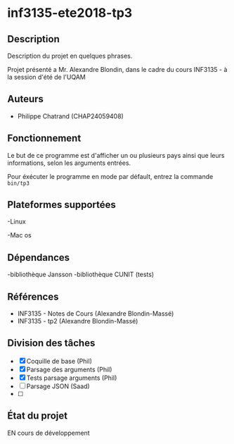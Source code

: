 # inf3135-ete2018-tp3


## Description

Description du projet en quelques phrases.

Projet présenté a Mr. Alexandre Blondin, dans le cadre du cours INF3135 - à la session
d'été de l'UQAM

## Auteurs

- Philippe Chatrand (CHAP24059408)



## Fonctionnement

Le but de ce programme est d'afficher un ou plusieurs pays ainsi que leurs informations, selon les arguments entrées.

Pour éxécuter le programme en mode par défault, entrez la commande `bin/tp3`



## Plateformes supportées

-Linux

-Mac os


## Dépendances

-bibliothèque Jansson
-bibliothèque CUNIT (tests)

## Références

- INF3135 - Notes de Cours (Alexandre Blondin-Massé)
- INF3135 - tp2 (Alexandre Blondin-Massé)

## Division des tâches


- [x] Coquille de base (Phil)
- [x] Parsage des arguments (Phil)
- [x] Tests parsage arguments (Phil) 
- [ ] Parsage JSON (Saad)
- [ ] 

 

## État du projet

EN cours de développement


